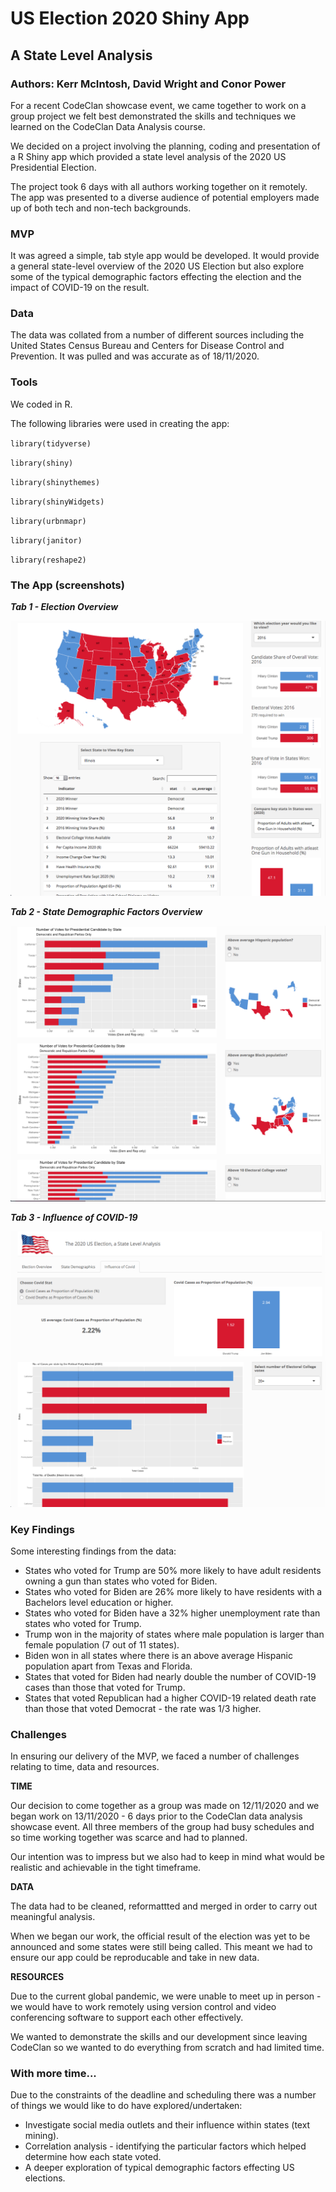 # US Election 2020 Shiny App

## A State Level Analysis

### Authors: Kerr McIntosh, David Wright and Conor Power​

For a recent CodeClan showcase event, we came together to work on a group project we felt best demonstrated the skills and techniques we learned on the CodeClan Data Analysis course. 

We decided on a project involving the planning, coding and presentation of a R Shiny app which provided a state level analysis of the 2020 US Presidential Election.

The project took 6 days with all authors working together on it remotely. The app was presented to a diverse audience of potential employers made up of both tech and non-tech backgrounds.


### MVP

It was agreed a simple, tab style app would be developed. It would provide a general state-level overview of the 2020 US Election but also explore some of the typical demographic factors effecting the election and the impact of COVID-19 on the result.


### Data

The data was collated from a number of different sources including the United States Census Bureau and Centers for Disease Control and Prevention. It was pulled and was accurate as of 18/11/2020.


### Tools

We coded in R.

The following libraries were used in creating the app:

`library(tidyverse)`

`library(shiny)`

`library(shinythemes)`

`library(shinyWidgets)`

`library(urbnmapr)`

`library(janitor)`

`library(reshape2)`


### The App (screenshots)

**_Tab 1 - Election Overview_**

![tab1](https://github.com/C-Power1/us_election_shiny_app/blob/master/tab1.png?raw=true)

**_Tab 2 - State Demographic Factors Overview_**

![tab2](https://github.com/C-Power1/us_election_shiny_app/blob/master/tab2.png?raw=true)

_**Tab 3 - Influence of COVID-19**_

![tab3](https://github.com/C-Power1/us_election_shiny_app/blob/master/tab3.png?raw=true)


### Key Findings 

Some interesting findings from the data:

* States who voted for Trump are 50% more likely to have adult residents owning a gun than states who voted for Biden.
* States who voted for Biden are 26% more likely to have residents with a Bachelors level education or higher. 
* States who voted for Biden have a 32% higher unemployment rate than states who voted for Trump.
* Trump won in the majority of states where male population is larger than female population (7 out of 11 states).
* Biden won in all states where there is an above average Hispanic population apart from Texas and Florida.
* States that voted for Biden had nearly double the number of COVID-19 cases than those that voted for Trump.
* States that voted Republican had a higher COVID-19 related death rate than those that voted Democrat - the rate was 1/3 higher.


### Challenges 

In ensuring our delivery of the MVP, we faced a number of challenges relating to time, data and resources. 

**TIME**

Our decision to come together as a group was made on 12/11/2020 and we began work on 13/11/2020 - 6 days prior to the CodeClan data analysis showcase event. All three members of the group had busy schedules and so time working together was scarce and had to planned. 

Our intention was to impress but we also had to keep in mind what would be realistic and achievable in the tight timeframe.

**DATA**

The data had to be cleaned, reformattted and merged in order to carry out meaningful analysis.

When we began our work, the official result of the election was yet to be announced and some states were still being called. This meant we had to ensure our app could be reproducable and take in new data. 


**RESOURCES**

Due to the current global pandemic, we were unable to meet up in person - we would have to work remotely using version control and video conferencing software to support each other effectively.

We wanted to demonstrate the skills and our development since leaving CodeClan so we wanted to do everything from scratch and had limited time.


### With more time...

Due to the constraints of the deadline and scheduling there was a number of things we would like to do have explored/undertaken:

* Investigate social media outlets and their influence within states (text mining).
* Correlation analysis - identifying the particular factors which helped determine how each state voted.
* A deeper exploration of typical demographic factors effecting US elections.








 


